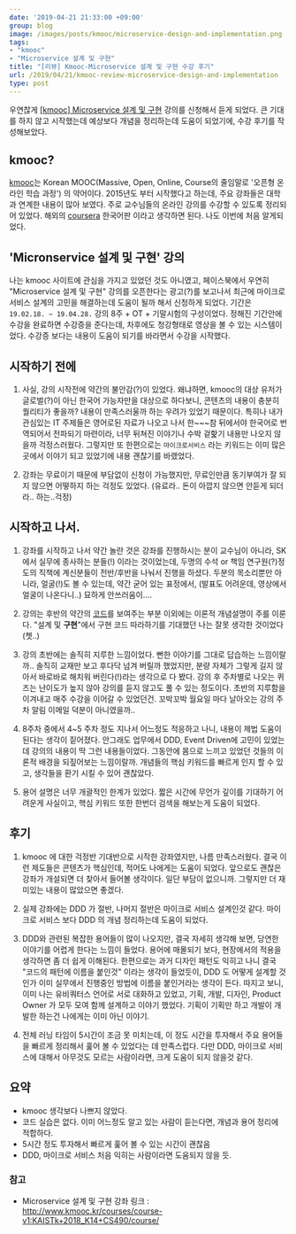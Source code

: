 ```yaml
---
date: '2019-04-21 21:33:00 +09:00'
group: blog
image: /images/posts/kmooc/microservice-design-and-implementation.png
tags:
- "kmooc"
- "Microservice 설계 및 구현"
title: "[리뷰] Kmooc-Microservice 설계 및 구현 수강 후기"
url: /2019/04/21/kmooc-review-microservice-design-and-implementation
type: post
---
```


우연찮게 [[kmooc] Microservice 설계 및 구현](http://www.kmooc.kr/courses/course-v1:KAISTk+2018_K14+CS490/course/) 강의를 신청해서 듣게 되었다. 
큰 기대를 하지 않고 시작했는데 예상보다 개념을 정리하는데 도움이 되었기에, 수강 후기를 작성해보았다.

<!--more-->

## kmooc?

[kmooc](http://www.kmooc.kr)는 Korean MOOC(Massive, Open, Online, Course의 줄임말로 '오픈형 온라인 학습 과정') 의 약어이다. 
2015년도 부터 시작했다고 하는데, 주요 강좌들은 대학과 연계한 내용이 많아 보였다. 주로 교수님들의 온라인 강의를 수강할 수 있도록 정리되어 있었다. 
해외의 [coursera](coursera.org) 한국어판 이라고 생각하면 된다. 나도 이번에 처음 알게되었다.

## 'Micronservice 설계 및 구현' 강의

나는 kmooc 사이트에 관심을 가지고 있었던 것도 아니였고, 페이스북에서 우연히 "Microservice 설계 및 구현" 강의를 오픈한다는 광고(?)를 보고나서
최근에 마이크로 서비스 설계의 고민을 해결하는데 도움이 될까 해서 신청하게 되었다. 기간은 `19.02.18. ~ 19.04.28.` 강의 8주 + OT + 기말시험의 구성이었다.
정해진 기간안에 수강을 완료하면 수강증을 준다는데, 차후에도 청강형태로 영상을 볼 수 있는 시스템이었다. 수강증 보다는 내용이 도움이 되기를 바라면서 수강을 시작했다. 


## 시작하기 전에

1. 사실, 강의 시작전에 약간의 불안감(?)이 있었다. 왜냐하면, kmooc의 대상 유저가 글로벌(?)이 아닌 한국어 가능자만을 대상으로 하다보니, 
콘텐츠의 내용이 충분히 퀄리티가 좋을까? 내용이 만족스러울까 하는 우려가 있었기 때문이다. 특히나 내가 관심있는 IT 주제들은 영어로된 자료가 나오고 나서
한~~~참 뒤에서야 한국어로 번역되어서 전파되기 마련이라, 너무 뒤쳐진 이야기나 수박 겉핥기 내용만 나오지 않을까 걱정스러웠다. 
그렇지만 또 한편으로는 `마이크로서비스` 라는 키워드는 이미 많은 곳에서 이야기 되고 있었기에 내용 괜찮기를 바랬었다.

2. 강좌는 무료이기 때문에 부담없이 신청이 가능했지만, 무료인만큼 동기부여가 잘 되지 않으면 어떻하지 하는 걱정도 있었다. 
(유료라.. 돈이 아깝지 않으면 안듣게 되더라.. 하는..걱정)

## 시작하고 나서.

1. 강좌를 시작하고 나서 약간 놀란 것은 강좌를 진행하시는 분이 교수님이 아니라, SK에서 실무에 종사하는 분들(!) 이라는 것이었는데, 두명의 수석 or 책임 연구원(?)정도의
직책에 계신분들이 전반/후반을 나눠서 진행을 하셨다. 두분의 목소리뿐만 아니라, 얼굴(!)도 볼 수 있는데, 약간 굳어 있는 표정에서, (발표도 어려운데, 영상에서 얼굴이 나온다니..)
묘하게 안쓰러움이....

2. 강의는 후반의 약간의 [코드](https://github.com/haesiku/kmooc)를 보여주는 부분 이외에는 이론적 개념설명이 주를 이룬다. "설계 및 **구현**"에서 
구현 코드 따라하기를 기대했던 나는 잘못 생각한 것이었다(쳇..)

3. 강의 초반에는 솔직히 지루한 느낌이었다. 뻔한 이야기를 그대로 답습하는 느낌이랄까.. 솔직히 교재만 보고 후다닥 넘겨 버릴까 했었지만, 분량 자체가 그렇게 길지 않아서
바로바로 해치워 버린다(!)라는 생각으로 다 봤다. 강의 후 주차별로 나오는 퀴즈는 난이도가 높지 않아 강의를 듣지 않고도 풀 수 있는 정도이다. 초반의 지루함을 이겨내고
매주 수강을 이어갈 수 있었던건. 꼬박꼬박 월요일 마다 날아오는 강의 주차 알림 이메일 덕분이 아니였을까.. 

4. 8주차 중에서 4~5 주차 정도 지나서 어느정도 적응하고 나니, 내용이 제법 도움이 된다는 생각이 짙어졌다. 안그래도 업무에서 DDD, Event Driven에 고민이 있었는데
강의의 내용이 딱 그런 내용들이었다. 그동안에 몸으로 느끼고 있었던 것들의 이론적 배경을 되짚어보는 느낌이랄까. 개념들의 핵심 키워드를 빠르게 인지 할 수 있고, 
생각들을 환기 시킬 수 있어 괜찮았다.

5. 용어 설명은 너무 개괄적인 한계가 있었다. 짧은 시간에 무언가 깊이를 기대하기 어려운게 사실이고, 핵심 키워드 또한 한번더 검색을 해보는게 도움이 되었다.



## 후기

1. kmooc 에 대한 걱정반 기대반으로 시작한 강좌였지만, 나름 만족스러웠다. 결국 이런 제도들은 콘텐츠가 핵심인데, 적어도 나에게는 도움이 되었다. 앞으로도 괜찮은 강좌가 개설되면
더 찾아서 들어볼 생각이다. 일단 부담이 없으니까. 그렇지만 더 재미있는 내용이 많았으면 좋겠다. 

2. 실제 강좌에는 DDD 가 절반, 나머지 절반은 마이크로 서비스 설계인것 같다. 마이크로 서비스 보다 DDD 의 개념 정리하는데 도움이 되었다.

3. DDD와 관련된 복잡한 용어들이 많이 나오지만, 결국 자세히 생각해 보면, 당연한 이야기를 어렵게 한다는 느낌이 들었다. 용어에 매몰되기 보다, 현장에서의 적용을 생각하면 좀 더 쉽게 이해된다.
한편으로는 과거 디자인 패턴도 익히고 나니 결국 "코드의 패턴에 이름을 붙인것" 이라는 생각이 들었듯이, DDD 도 어떻게 설계할 것인가 이미 실무에서 진행중인 방법에 이름을 붙인거라는 생각이 든다.
따지고 보니, 이미 나는 유비쿼터스 언어로 서로 대화하고 있었고, 기획, 개발, 디자인, Product Owner 가 모두 모여 함께 설계하고 이야기 했었다. 
기획이 기획만 하고 개발이 개발한 하는건 나에게는 이미 아닌 이야기.

4. 전체 러닝 타임이 5시간이 조금 못 미치는데, 이 정도 시간을 투자해서 주요 용어들을 빠르게 정리해서 훑어 볼 수 있었다는 데 만족스럽다. 다만 DDD, 마이크로 서비스에 대해서 아무것도 모르는 사람이라면, 
크게 도움이 되지 않을것 같다. 

## 요약

- kmooc 생각보다 나쁘지 않았다.
- 코드 실습은 없다. 이미 어느정도 알고 있는 사람이 듣는다면, 개념과 용어 정리에 적합하다.
- 5시간 정도 투자해서 빠르게 훑어 볼 수 있는 시간이 괜찮음
- DDD, 마이크로 서비스 처음 익히는 사람이라면 도움되지 않을 듯.

### 참고
 * Microservice 설계 및 구현 강좌 링크 : http://www.kmooc.kr/courses/course-v1:KAISTk+2018_K14+CS490/course/


